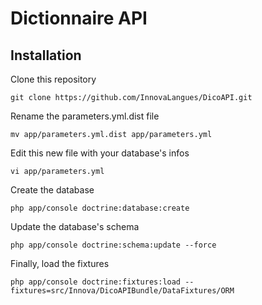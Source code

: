 Dictionnaire API
================
Installation
------------
Clone this repository
```
git clone https://github.com/InnovaLangues/DicoAPI.git
```
Rename the parameters.yml.dist file
```
mv app/parameters.yml.dist app/parameters.yml
```
Edit this new file with your database's infos
```
vi app/parameters.yml
```
Create the database
```
php app/console doctrine:database:create
```
Update the database's schema
```
php app/console doctrine:schema:update --force
```
Finally, load the fixtures
```
php app/console doctrine:fixtures:load --fixtures=src/Innova/DicoAPIBundle/DataFixtures/ORM
```
